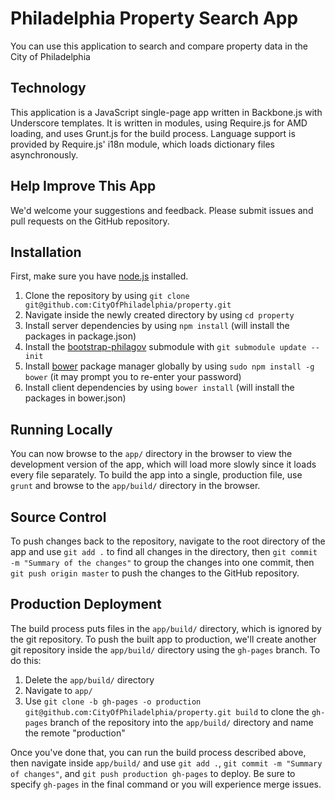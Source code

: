 # Philadelphia Property Search App

You can use this application to search and compare property data in the City of Philadelphia

## Technology

This application is a JavaScript single-page app written in Backbone.js with Underscore templates. It is written in modules, using Require.js for AMD loading, and uses Grunt.js for the build process. Language support is provided by Require.js' i18n module, which loads dictionary files asynchronously.

## Help Improve This App

We'd welcome your suggestions and feedback. Please submit issues and pull requests on the GitHub repository.

## Installation

First, make sure you have [node.js](http://nodejs.org/) installed.

1. Clone the repository by using `git clone git@github.com:CityOfPhiladelphia/property.git`
2. Navigate inside the newly created directory by using `cd property`
3. Install server dependencies by using `npm install` (will install the packages in package.json)
4. Install the [bootstrap-philagov](https://github.com/CityOfPhiladelphia/bootstrap-philagov) submodule with `git submodule update --init`
5. Install [bower](http://bower.io) package manager globally by using `sudo npm install -g bower` (it may prompt you to re-enter your password)
6. Install client dependencies by using `bower install` (will install the packages in bower.json)

## Running Locally

You can now browse to the `app/` directory in the browser to view the development version of the app, which will load more slowly since it loads every file separately. To build the app into a single, production file, use `grunt` and browse to the `app/build/` directory in the browser.

## Source Control

To push changes back to the repository, navigate to the root directory of the app and use `git add .` to find all changes in the directory, then `git commit -m "Summary of the changes"` to group the changes into one commit, then `git push origin master` to push the changes to the GitHub repository.

## Production Deployment

The build process puts files in the `app/build/` directory, which is ignored by the git repository. To push the built app to production, we'll create another git repository inside the `app/build/` directory using the `gh-pages` branch. To do this:

1. Delete the `app/build/` directory
2. Navigate to `app/`
3. Use `git clone -b gh-pages -o production git@github.com:CityOfPhiladelphia/property.git build` to clone the `gh-pages` branch of the repository into the `app/build/` directory and name the remote "production"

Once you've done that, you can run the build process described above, then navigate inside `app/build/` and use `git add .`, `git commit -m "Summary of changes"`, and `git push production gh-pages` to deploy. Be sure to specify `gh-pages` in the final command or you will experience merge issues.
